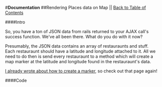 #**Documentation**
##Rendering Places data on Map || [Back to Table of Contents](_table_of_contents.md)

####Intro

So, you have a ton of JSON data from rails returned to your AJAX call's success function. We've all been there. What do you do with it now?

Presumably, the JSON data contains an array of restauraunts and stuff. Each restauraunt should have a latitude and longitude attached to it. All we need to do then is send every restauraunt to a method which will create a map marker at the latitude and longitude found in the restauraunt's data. 

[I already wrote about how to create a marker](create_marker.md), so check out that page again!

####Code

